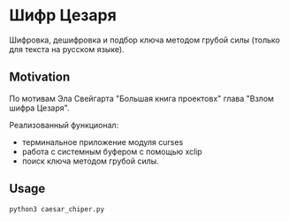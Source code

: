 # Шифр Цезаря
Шифровка, дешифровка и подбор ключа методом грубой силы (только для текста на русском языке).
## Motivation
По мотивам  Эла Свейгарта "Большая книга проектовx" глава "Взлом шифра Цезаря".

Реализованный функционал:
- терминальное приложение модуля curses
- работа с системным буфером с помощью xclip
- поиск ключа методом грубой силы.
## Usage
```bash
python3 caesar_chiper.py
```

